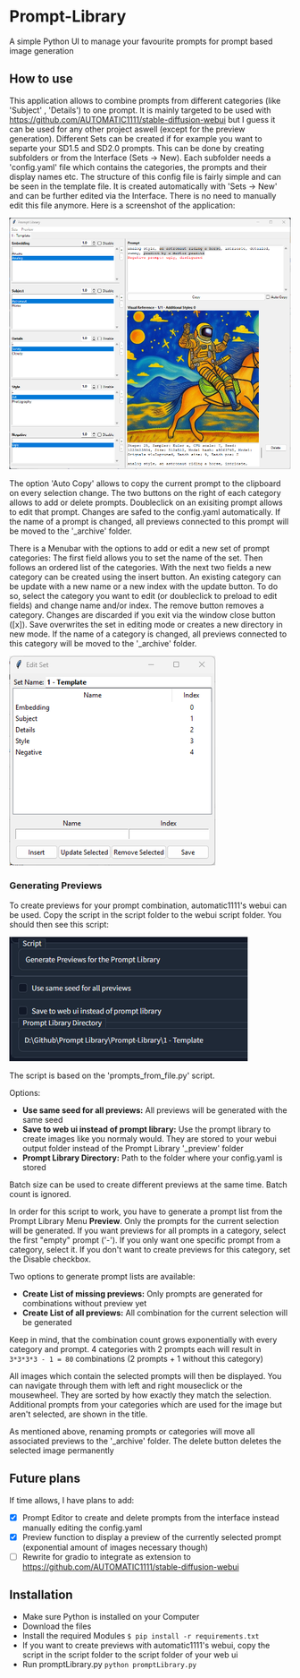 # Prompt-Library
 A simple Python UI to manage your favourite prompts for prompt based image generation

## How to use
This application allows to combine prompts from different categories (like 'Subject' , 'Details') to one prompt. It is mainly targeted to be used with https://github.com/AUTOMATIC1111/stable-diffusion-webui but I guess it can be used for any other project aswell (except for the preview generation). Different Sets can be created if for example you want to separte your SD1.5 and SD2.0 prompts. This can be done by creating subfolders or from the Interface (Sets -> New). Each subfolder needs a 'config.yaml' file which contains the categories, the prompts and their display names etc. The structure of this config file is fairly simple and can be seen in the template file. It is created automatically with 'Sets -> New' and can be further edited via the Interface. There is no need to manually edit this file anymore.
Here is a screenshot of the application:

![Alt text](doc/PromptLibraryInterface.png "Interface of Prompt-Library")

The option 'Auto Copy' allows to copy the current prompt to the clipboard on every selection change.
The two buttons on the right of each category allows to add or delete prompts. Doubleclick on an exisiting prompt allows to edit that prompt. Changes are safed to the config.yaml automatically. If the name of a prompt is changed, all previews connected to this prompt will be moved to the '_archive' folder.

There is a Menubar with the options to add or edit a new set of prompt categories:
The first field allows you to set the name of the set. Then follows an ordered list of the categories. With the next two fields a new category can be created using the insert button. An existing category can be update with a new name or a new index with the update button. To do so, select the category you want to edit (or doubleclick to preload to edit fields) and change name and/or index. The remove button removes a category. Changes are discarded if you exit via the window close button ([x]). Save overwrites the set in editing mode or creates a new directory in new mode. If the name of a category is changed, all previews connected to this category will be moved to the '_archive' folder.

![Alt text](doc/PromptLibraryInterface_EditSet.png "Interface of Prompt-Library Edit Window")

### Generating Previews
To create previews for your prompt combination, automatic1111's webui can be used. Copy the script in the script folder to the webui script folder. You should then see this script:

![Alt text](doc/PromptLibraryInterface_webuiScript.png "Web ui script")

The script is based on the 'prompts_from_file.py' script.

Options:
- **Use same seed for all previews:** All previews will be generated with the same seed
- **Save to web ui instead of prompt library:** Use the prompt library to create images like you normaly would. They are stored to your webui output folder instead of the Prompt Library '_preview' folder
- **Prompt Library Directory:** Path to the folder where your config.yaml is stored

Batch size can be used to create different previews at the same time. Batch count is ignored.

In order for this script to work, you have to generate a prompt list from the Prompt Library Menu **Preview**. Only the prompts for the current selection will be generated. If you want previews for all prompts in a category, select the first "empty" prompt ('-'). If you only want one specific prompt from a category, select it. If you don't want to create previews for this category, set the Disable checkbox.

Two options to generate prompt lists are available:
- **Create List of missing previews:** Only prompts are generated for combinations without preview yet
- **Create List of all previews:** All combination for the current selection will be generated

Keep in mind, that the combination count grows exponentially with every category and prompt. 4 categories with 2 prompts each will result in `3*3*3*3 - 1 = 80` combinations (2 prompts + 1 without this category)

All images which contain the selected prompts will then be displayed. You can navigate through them with left and right mouseclick or the mousewheel. They are sorted by how exactly they match the selection. Additional prompts from your categories which are used for the image but aren't selected, are shown in the title.

As mentioned above, renaming prompts or categories will move all associated previews to the '_archive' folder. The delete button deletes the selected image permanently

## Future plans
If time allows, I have plans to add:
- [x] Prompt Editor to create and delete prompts from the interface instead manually editing the config.yaml
- [x] Preview function to display a preview of the currently selected prompt (exponential amount of images necessary though)
- [ ] Rewrite for gradio to integrate as extension to https://github.com/AUTOMATIC1111/stable-diffusion-webui

## Installation
* Make sure Python is installed on your Computer
* Download the files
* Install the required Modules `$ pip install -r requirements.txt`
* If you want to create previews with automatic1111's webui, copy the script in the script folder to the script folder of your web ui
* Run promptLibrary.py `python promptLibrary.py`
